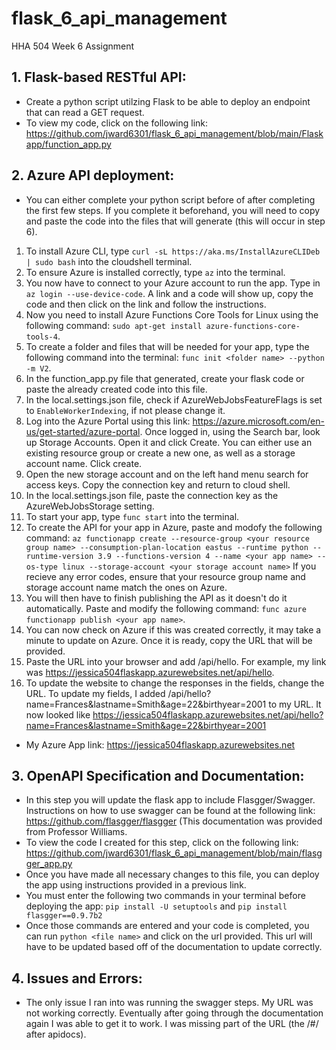 # flask_6_api_management
HHA 504 Week 6 Assignment

## 1. Flask-based RESTful API:
* Create a python script utilzing Flask to be able to deploy an endpoint that can read a GET request.
* To view my code, click on the following link: https://github.com/jward6301/flask_6_api_management/blob/main/Flaskapp/function_app.py

## 2. Azure API deployment:
* You can either complete your python script before of after completing the first few steps. If you complete it beforehand, you will need to copy and paste the code into the files that will generate (this will occur in step 6).
1. To install Azure CLI, type `curl -sL https://aka.ms/InstallAzureCLIDeb | sudo bash` into the cloudshell terminal.
2. To ensure Azure is installed correctly, type `az` into the terminal.
3. You now have to connect to your Azure account to run the app. Type in `az login --use-device-code`. A link and a code will show up, copy the code and then click on the link and follow the instructions.
4. Now you need to install Azure Functions Core Tools for Linux using the following command: `sudo apt-get install azure-functions-core-tools-4`.
5. To create a folder and files that will be needed for your app, type the following command into the terminal: `func init <folder name> --python -m V2`.
6. In the function_app.py file that generated, create your flask code or paste the already created code into this file.
7. In the local.settings.json file, check if AzureWebJobsFeatureFlags is set to `EnableWorkerIndexing`, if not please change it.
8. Log into the Azure Portal using this link: https://azure.microsoft.com/en-us/get-started/azure-portal. Once logged in, using the Search bar, look up Storage Accounts. Open it and click Create. You can either use an existing resource group or create a new one, as well as a storage account name. Click create.
9. Open the new storage account and on the left hand menu search for access keys. Copy the connection key and return to cloud shell.
10. In the local.settings.json file, paste the connection key as the AzureWebJobsStorage setting.
11. To start your app, type `func start` into the terminal.
12. To create the API for your app in Azure, paste and modofy the following command: `az functionapp create --resource-group <your resource group name> --consumption-plan-location eastus --runtime python --runtime-version 3.9 --functions-version 4 --name <your app name> --os-type linux --storage-account <your storage account name>` If you recieve any error codes, ensure that your resource group name and storage account name match the ones on Azure.
13. You will then have to finish publishing the API as it doesn't do it automatically. Paste and modify the following command: `func azure functionapp publish <your app name>`.
14. You can now check on Azure if this was created correctly, it may take a minute to update on Azure. Once it is ready, copy the URL that will be provided.
15. Paste the URL into your browser and add /api/hello. For example, my link was https://jessica504flaskapp.azurewebsites.net/api/hello.
16. To update the website to change the responses in the fields, change the URL. To update my fields, I added /api/hello?name=Frances&lastname=Smith&age=22&birthyear=2001 to my URL. It now looked like https://jessica504flaskapp.azurewebsites.net/api/hello?name=Frances&lastname=Smith&age=22&birthyear=2001
* My Azure App link: https://jessica504flaskapp.azurewebsites.net

## 3. OpenAPI Specification and Documentation:
* In this step you will update the flask app to include Flasgger/Swagger. Instructions on how to use swagger can be found at the following link: https://github.com/flasgger/flasgger (This documentation was provided from Professor Williams.
* To view the code I created for this step, click on the following link: https://github.com/jward6301/flask_6_api_management/blob/main/flasgger_app.py
* Once you have made all necessary changes to this file, you can deploy the app using instructions provided in a previous link.
* You must enter the following two commands in your terminal before deploying the app: `pip install -U setuptools` and `pip install flasgger==0.9.7b2`
* Once those commands are entered and your code is completed, you can run `python <file name>` and click on the url provided. This url will have to be updated based off of the documentation to update correctly.

## 4. Issues and Errors:
* The only issue I ran into was running the swagger steps. My URL was not working correctly. Eventually after going through the documentation again I was able to get it to work. I was missing part of the URL (the /#/ after apidocs).

